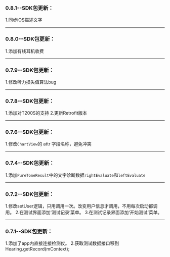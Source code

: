 ### 0.8.1--SDK包更新：
 1.同步iOS描述文字

---

### 0.8.0--SDK包更新：
 1.添加有线耳机收费

---

### 0.7.9--SDK包更新：
 1.修改听力损失值算法bug

---

### 0.7.8--SDK包更新：
 1.添加对T200S的支持
 2.更新Retrofit版本

---

### 0.7.6--SDK包更新：
 1.修改`ChartView`的 attr 字段名称，避免冲突

---

### 0.7.4--SDK包更新：
 1.添加`PureToneResult`中的文字诊断数据`rightEvaluate`和`leftEvaluate`

---

### 0.7.2--SDK包更新：
 1.修改setUser逻辑，只用调用一次。改变用户信息才调用，不用每次启动都调用。
 2.在测试界面添加‘测试记录’菜单。
 3.在测试记录界面添加‘开始测试’菜单。

---

### 0.7.1--SDK包更新：
 1.添加了app内直接连接检测仪。
 2.获取测试数据接口移到 Hearing.getRecord(mContext);